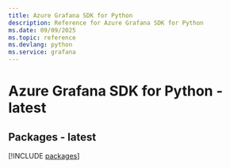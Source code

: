 ```yaml
---
title: Azure Grafana SDK for Python
description: Reference for Azure Grafana SDK for Python
ms.date: 09/09/2025
ms.topic: reference
ms.devlang: python
ms.service: grafana
---
```

# Azure Grafana SDK for Python - latest
## Packages - latest
[!INCLUDE [packages](grafana-index.md)]